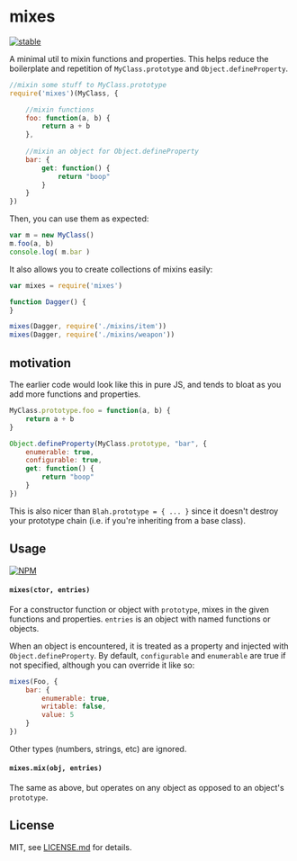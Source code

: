 # mixes

[![stable](http://badges.github.io/stability-badges/dist/stable.svg)](http://github.com/badges/stability-badges)

A minimal util to mixin functions and properties. This helps reduce the boilerplate and repetition of `MyClass.prototype` and `Object.defineProperty`.

```js
//mixin some stuff to MyClass.prototype
require('mixes')(MyClass, {

	//mixin functions
	foo: function(a, b) {
		return a + b
	},
	
	//mixin an object for Object.defineProperty
	bar: {
		get: function() {
			return "boop"
		}
	}	
})
```

Then, you can use them as expected:

```js
var m = new MyClass()
m.foo(a, b)
console.log( m.bar )
```

It also allows you to create collections of mixins easily:

```js
var mixes = require('mixes')

function Dagger() {
}

mixes(Dagger, require('./mixins/item'))
mixes(Dagger, require('./mixins/weapon'))
```

## motivation

The earlier code would look like this in pure JS, and tends to bloat as you add more functions and properties.

```js
MyClass.prototype.foo = function(a, b) {
	return a + b
}

Object.defineProperty(MyClass.prototype, "bar", {
	enumerable: true,
	configurable: true,
	get: function() {
		return "boop"
	}
})
```

This is also nicer than `Blah.prototype = { ... }` since it doesn't destroy your prototype chain (i.e. if you're inheriting from a base class).

## Usage

[![NPM](https://nodei.co/npm/mixes.png)](https://nodei.co/npm/mixes/)

#### `mixes(ctor, entries)`

For a constructor function or object with `prototype`, mixes in the given functions and properties. `entries` is an object with named functions or objects. 

When an object is encountered, it is treated as a property and injected with `Object.defineProperty`. By default, `configurable` and `enumerable` are true if not specified, although you can override it like so:

```js
mixes(Foo, {
	bar: {
		enumerable: true,
		writable: false,
		value: 5
	}
})
```

Other types (numbers, strings, etc) are ignored.

#### `mixes.mix(obj, entries)`

The same as above, but operates on any object as opposed to an object's `prototype`.

## License

MIT, see [LICENSE.md](http://github.com/mattdesl/mixes/blob/master/LICENSE.md) for details.
